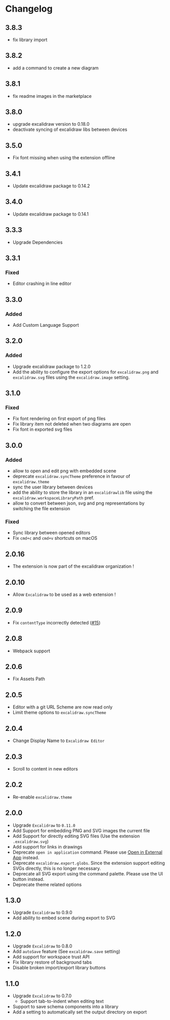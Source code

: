 # Changelog

## 3.8.3

- fix library import

## 3.8.2

- add a command to create a new diagram

## 3.8.1

- fix readme images in the marketplace

## 3.8.0

- upgrade excalidraw version to 0.18.0
- deactivate syncing of excalidraw libs between devices

## 3.5.0

- Fix font missing when using the extension offline

## 3.4.1

- Update excalidraw package to 0.14.2

## 3.4.0

- Update excalidraw package to 0.14.1

## 3.3.3

- Upgrade Dependencies

## 3.3.1

### Fixed

- Editor crashing in line editor

## 3.3.0

### Added

- Add Custom Language Support

## 3.2.0

### Added

- Upgrade excalidraw package to 1.2.0
- Add the ability to configure the export options for `excalidraw.png` and `excalidraw.svg` files using the `excalidraw.image` setting.

## 3.1.0

### Fixed

- Fix font rendering on first export of png files
- Fix library item not deleted when two diagrams are open
- Fix font in exported svg files

## 3.0.0

### Added

- allow to open and edit png with embedded scene
- deprecate `excalidraw.syncTheme` preference in favour of `excalidraw.theme`
- sync the user library between devices
- add the ability to store the library in an `excalidrawlib` file using the `excalidraw.workspaceLibraryPath` pref.
- allow to convert between json, svg and png representations by switching the file extension

### Fixed

- Sync library between opened editors
- Fix `cmd+c` and `cmd+v` shortcuts on macOS

## 2.0.16

- The extension is now part of the excalidraw organization !

## 2.0.10

- Allow `Excalidraw` to be used as a web extension !

## 2.0.9

- Fix `contentType` incorrectly detected ([#15](https://github.com/pomdtr/vscode-excalidraw-editor/issues/15))

## 2.0.8

- Webpack support

## 2.0.6

- Fix Assets Path

## 2.0.5

- Editor with a git URL Scheme are now read only
- Limit theme options to `excalidraw.syncTheme`

## 2.0.4

- Change Display Name to `Excalidraw Editor`

## 2.0.3

- Scroll to content in new editors

## 2.0.2

- Re-enable `excalidraw.theme`

## 2.0.0

- Upgrade `Excalidraw` to `0.11.0`
- Add Support for embedding PNG and SVG images the current file
- Add Support for directly editing SVG files (Use the extension `.excalidraw.svg`)
- Add support for links in drawings
- Deprecate `open in application` command. Please use [Open in External App](https://marketplace.visualstudio.com/items?itemName=YuTengjing.open-in-external-app) instead.
- Deprecate `excalidraw.export.globs`. Since the extension support editing SVGs directly, this is no longer necessary.
- Deprecate all SVG export using the command palette. Please use the UI button instead.
- Deprecate theme related options

## 1.3.0

- Upgrade `Excalidraw` to 0.9.0
- Add ability to embed scene during export to SVG

## 1.2.0

- Upgrade `Excalidraw` to 0.8.0
- Add `autoSave` feature (See `excalidraw.save` setting)
- Add support for workspace trust API
- Fix library restore of background tabs
- Disable broken import/export library buttons

## 1.1.0

- Upgrade `Excalidraw` to 0.7.0
  - Support tab-to-indent when editing text
- Support to save schema components into a library
- Add a setting to automatically set the output directory on export
